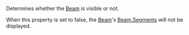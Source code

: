 Determines whether the [Beam](https://developer.roblox.com/en-us/api-reference/class/Beam) is visible or not.

When this property is set to false, the [Beam](https://developer.roblox.com/en-us/api-reference/class/Beam)'s [Beam.Segments](https://developer.roblox.com/en-us/api-reference/property/Beam/Segments) will not be displayed.